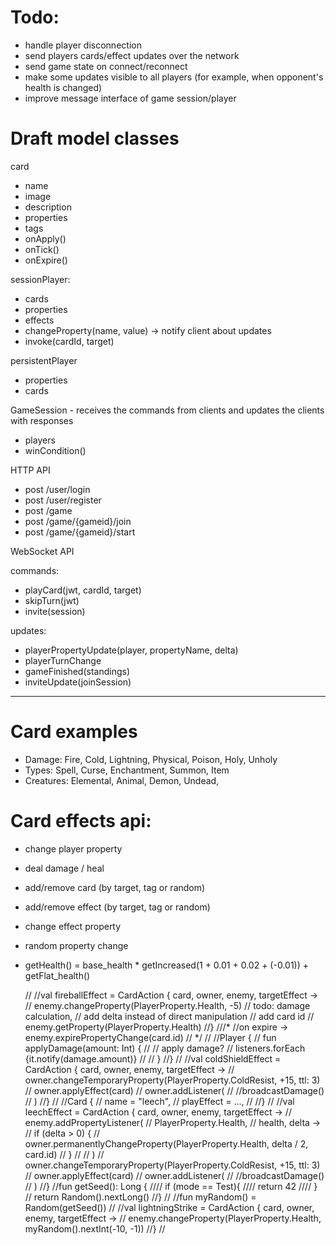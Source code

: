 # Todo:

 - handle player disconnection
 - send players cards/effect updates over the network 
 - send game state on connect/reconnect
 - make some updates visible to all players (for example, when opponent's health is changed)
 - improve message interface of game session/player

# Draft model classes

card
 * name
 * image
 * description
 * properties
 * tags
 * onApply()
 * onTick()
 * onExpire()

sessionPlayer:
 * cards
 * properties  
 * effects
 * changeProperty(name, value) -> notify client about updates
 * invoke(cardId, target)

persistentPlayer
 * properties
 * cards

GameSession - receives the commands from clients and updates the clients with responses
 * players
 * winCondition()


HTTP API

 * post /user/login
 * post /user/register
 * post /game
 * post /game/{gameid}/join
 * post /game/{gameid}/start

WebSocket API

commands:
 * playCard(jwt, cardId, target)
 * skipTurn(jwt)
 * invite(session)

updates:
 * playerPropertyUpdate(player, propertyName, delta)
 * playerTurnChange
 * gameFinished(standings)
 * inviteUpdate(joinSession)

---

# Card examples

 * Damage: Fire, Cold, Lightning, Physical, Poison, Holy, Unholy
 * Types: Spell, Curse, Enchantment, Summon, Item
 * Creatures: Elemental, Animal, Demon, Undead, 

# Card effects api:

 * change player property
 * deal damage / heal
 * add/remove card (by target, tag or random)
 * add/remove effect (by target, tag or random)
 * change effect property

 * random property change

 * getHealth() = base_health * getIncreased(1 + 0.01 + 0.02 + (-0.01)) + getFlat_health()


    //
    //val fireballEffect = CardAction { card, owner, enemy, targetEffect ->
    //    enemy.changeProperty(PlayerProperty.Health, -5) // todo: damage calculation, // add delta instead of direct manipulation // add card id
    //    enemy.getProperty(PlayerProperty.Health)
    //}
    ///*
    //on expire -> enemy.expirePropertyChange(card.id)
    // */
    //
    //Player {
    //    fun applyDamage(amount: Int) {
    //        // apply damage?
    //        listeners.forEach {it.notify(damage.amount)}
    //
    //    }
    //}
    //
    //val coldShieldEffect = CardAction { card, owner, enemy, targetEffect ->
    //    owner.changeTemporaryProperty(PlayerProperty.ColdResist, +15, ttl: 3)
    //    owner.applyEffect(card)
    //    owner.addListener(
    //        //broadcastDamage()
    //    )
    //}
    //
    //Card {
    //    name = "leech",
    //    playEffect = ...,
    //
    //}
    //
    //val leechEffect = CardAction { card, owner, enemy, targetEffect ->
    //    enemy.addPropertyListener(
    //        PlayerProperty.Health,
    //        health, delta ->
    //            if (delta > 0) {
    //                owner.permanentlyChangeProperty(PlayerProperty.Health, delta / 2, card.id)
    //            }
    //
    //    )
    //    owner.changeTemporaryProperty(PlayerProperty.ColdResist, +15, ttl: 3)
    //    owner.applyEffect(card)
    //    owner.addListener(
    //        //broadcastDamage()
    //    )
    //}
    //fun getSeed(): Long {
    ////    if (mode == Test){
    ////        return 42
    ////    }
    //    return Random().nextLong()
    //}
    //
    //fun myRandom() = Random(getSeed())
    //
    //val lightningStrike = CardAction { card, owner, enemy, targetEffect ->
    //    enemy.changeProperty(PlayerProperty.Health, myRandom().nextInt(-10, -1))
    //}
    //
